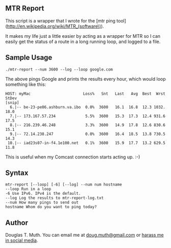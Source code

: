 ## MTR Report

This script is a wrapper that I wrote for the [mtr ping tool](http://en.wikipedia.org/wiki/MTR_(software\)).

It makes my life just a little easier by acting as a wrapper for MTR so I can easily 
get the status of a route in a long running loop, and logged to a file.


## Sample Usage

    ./mtr-report --num 3600 --log --loop google.com

The above pings Google and prints the results every hour, which would loop something like this:

    HOST: myMac                       Loss%   Snt   Last   Avg  Best  Wrst StDev
    [snip]
      6.|-- be-23-pe06.ashburn.va.ibo  0.0%  3600   16.1  16.8  12.3 1032.  18.0
      7.|-- 173.167.57.234             5.5%  3600   15.3  17.3  12.4 931.6  17.5
      8.|-- 216.239.46.248             3.3%  3600   14.9  17.8  12.6 830.6  15.1
      9.|-- 72.14.238.247              0.0%  3600   16.4  18.5  13.8 730.5  14.3
     10.|-- iad23s07-in-f4.1e100.net   0.1%  3600   15.9  17.7  13.2 629.5  11.8

This is useful when my Comcast connection starts acting up. :-)


## Syntax

    mtr-report [--loop] [-6] [--log] --num num hostname
    --loop Run in a loop
    -6 Use IPv6. IPv4 is the default.
    --log Log the results to mtr-report-log.txt
    --num How many pings to send out
    hostname Whom do you want to ping today?


## Author

Douglas T. Muth.  You can email me at doug.muth@gmail.com or 
[harass me in social media](http://www.dmuth.org/contact).


